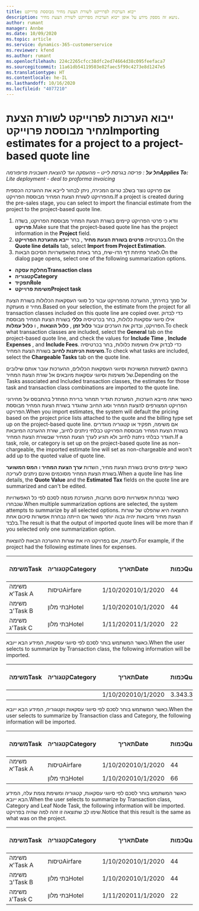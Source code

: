 ```yaml
---
title: ייבוא הערכות לפרוייקט לשורת הצעת מחיר מבוססת פרוייקט
description: נושא זה מספק מידע על אופן ייבוא הערכות מפרויקט לשורת הצעת מחיר.
author: rumant
manager: Annbe
ms.date: 10/09/2020
ms.topic: article
ms.service: dynamics-365-customerservice
ms.reviewer: kfend
ms.author: rumant
ms.openlocfilehash: 224c2265cfcc38dfc2ed74664d38c095feefaca7
ms.sourcegitcommit: 11a61db54119503e82faec5f99c4273e8d1247e5
ms.translationtype: HT
ms.contentlocale: he-IL
ms.lasthandoff: 10/16/2020
ms.locfileid: "4077210"
---
```

# <a name="importing-estimates-for-a-project-to-a-project-based-quote-line"></a><span data-ttu-id="d3a80-103">ייבוא הערכות לפרוייקט לשורת הצעת מחיר מבוססת פרוייקט</span><span class="sxs-lookup"><span data-stu-id="d3a80-103">Importing estimates for a project to a project-based quote line</span></span>

<span data-ttu-id="d3a80-104">_**חל על** : פריסה בגרסת לייט – מהעסקה ועד להוצאת חשבונית פרופורמה_</span><span class="sxs-lookup"><span data-stu-id="d3a80-104">_**Applies To:** Lite deployment - deal to proforma invoicing_</span></span>

<span data-ttu-id="d3a80-105">אם פרויקט נוצר בשלב טרום המכירה, ניתן לבחור לייבא את ההערכה הכספית מהפרויקט לשורת הצעת המחיר מבוססת הפרויקט.</span><span class="sxs-lookup"><span data-stu-id="d3a80-105">If a project is created during the pre-sales stage, you can select to import the financial estimate from the project to the project-based quote line.</span></span>

1. <span data-ttu-id="d3a80-106">וודא כי פרטי הפרויקט קיימים בשורת הצעת המחיר מבוססת הפרויקט, בשדה **פרויקט**.</span><span class="sxs-lookup"><span data-stu-id="d3a80-106">Make sure that the project-based quote line has the project information in the **Project** field.</span></span>
2. <span data-ttu-id="d3a80-107">בכרטיסיה **פרטים בשורת הצעת מחיר** , בחר **ייבא מהערכת הפרוייקט**.</span><span class="sxs-lookup"><span data-stu-id="d3a80-107">On the **Quote line details** tab, select **Import from Project Estimation**.</span></span>
3. <span data-ttu-id="d3a80-108">לאחר פתיחת דף הדו-שיח, בחר באחת מהאפשרויות הסיכום הבאות.</span><span class="sxs-lookup"><span data-stu-id="d3a80-108">On the dialog page opens, select one of the following summarization options.</span></span>

  - <span data-ttu-id="d3a80-109">**מחלקת עסקה**</span><span class="sxs-lookup"><span data-stu-id="d3a80-109">**Transaction class**</span></span>
  - <span data-ttu-id="d3a80-110">**קטגוריה**</span><span class="sxs-lookup"><span data-stu-id="d3a80-110">**Category**</span></span>
  - <span data-ttu-id="d3a80-111">**תפקיד**</span><span class="sxs-lookup"><span data-stu-id="d3a80-111">**Role**</span></span> 
  - <span data-ttu-id="d3a80-112">**משימת פרוייקט**</span><span class="sxs-lookup"><span data-stu-id="d3a80-112">**Project task**</span></span>

<span data-ttu-id="d3a80-113">על סמך בחירתך, ההערכה מהפרויקט עבור כל סווגי העסקאות הכלולות בשורת הצעת מחיר זו מועתקת.</span><span class="sxs-lookup"><span data-stu-id="d3a80-113">Based on your selection, the estimate from the project for all transaction classes included on this quote line are copied over.</span></span> <span data-ttu-id="d3a80-114">כדי לבדוק אילו סיווגי עסקאות כלולות, בחר בכרטיסיה **כללי** בשורת הצעת המחיר מבוססת הפרויקט, ובדוק את הערכים עבור **כלול זמן** , **כלול הוצאות** , ו **כלול עמלות**.</span><span class="sxs-lookup"><span data-stu-id="d3a80-114">To check what transaction classes are included, select the **General** tab on the project-based quote line, and check the values for **Include Time** , **Include Expenses** , and **Include Fees**.</span></span>  <span data-ttu-id="d3a80-115">כדי לבדוק אילו משימות כלולות, בחר בכרטיסיה **משימות הניתנות לחיוב** בשורת הצעת המחיר.</span><span class="sxs-lookup"><span data-stu-id="d3a80-115">To check what tasks are included, select the **Chargeable Tasks** tab on the quote line.</span></span>

<span data-ttu-id="d3a80-116">בתהאם למשימות המשויכות וסיווגי העסקאות הכלולים, ההערכות עובר אותם שילובים של משימות וסיווגי עסקאות מיובאים אל שורת הצעת המחיר.</span><span class="sxs-lookup"><span data-stu-id="d3a80-116">Depending on the Tasks associated and Included transaction classes, the estimates for those task and transaction class combinations are imported to the quote line.</span></span>

<span data-ttu-id="d3a80-117">כאשר אתה מייבא הערכות, המערכת תגדיר תמחור ברירת המחדל בהתבסס על מחירוני הפרויקט המצורפים להצעת המחיר וסוג החיוב שהוגדר בשורת הצעת המחיר מבוססת הפרויקט.</span><span class="sxs-lookup"><span data-stu-id="d3a80-117">When you import estimates, the system will default the pricing based on the project price lists attached to the quote and the billing type set up on the project-based quote line.</span></span> <span data-ttu-id="d3a80-118">אם משימה, תפקיד או קטגוריה מוגדרים בשורת הצעת המחיר מבוססת הפרויקט כבלתי ניתנים לחיוב, שורת ההערכה המיובאת תוגדר כבלתי ניתנת לחיוב ולא תגיע לערך הצעת המחיר שבשורת הצעת המחיר.</span><span class="sxs-lookup"><span data-stu-id="d3a80-118">If a task, role, or category is set up on the project-based quote line as non-chargeable, the imported estimate line will set as non-chargeable and won't add up to the quoted value of quote line.</span></span>

<span data-ttu-id="d3a80-119">כאשר קיימים פרטים בשורת הצעת מחיר, השדות **ערך הצעת המחיר** ו **המס המשוער** בשורת הצעת המחיר מסוכמים ואינם ניתנים לעריכה.</span><span class="sxs-lookup"><span data-stu-id="d3a80-119">When a quote line has line details, the **Quote Value** and the **Estimated Tax** fields on the quote line are summarized and can't be edited.</span></span>

<span data-ttu-id="d3a80-120">כאשר נבחרות אפשרויות סיכום מרובות, המערכת מנסה לסכם לפי כל האפשרויות שנבחרו.</span><span class="sxs-lookup"><span data-stu-id="d3a80-120">When multiple summarization options are selected, the system attempts to summarize by all selected options.</span></span> <span data-ttu-id="d3a80-121">התוצאה היא שהפלט של שורות הצעת מחיר מיובאות יהיה גבוה יותר מאשר אם הייתה נבחרת אפשרות סיכום אחת בלבד.</span><span class="sxs-lookup"><span data-stu-id="d3a80-121">The result is that the output of imported quote lines will be more than if you selected only one summarization option.</span></span>

<span data-ttu-id="d3a80-122">לדוגמה, אם בפרויקט היו את שורות ההערכה הבאות להוצאות.</span><span class="sxs-lookup"><span data-stu-id="d3a80-122">For example, if the project had the following estimate lines for expenses.</span></span>

| <span data-ttu-id="d3a80-123">משימה</span><span class="sxs-lookup"><span data-stu-id="d3a80-123">Task</span></span> | <span data-ttu-id="d3a80-124">קטגוריה</span><span class="sxs-lookup"><span data-stu-id="d3a80-124">Category</span></span> | <span data-ttu-id="d3a80-125">תאריך</span><span class="sxs-lookup"><span data-stu-id="d3a80-125">Date</span></span> | <span data-ttu-id="d3a80-126">כמות</span><span class="sxs-lookup"><span data-stu-id="d3a80-126">Quantity</span></span> | <span data-ttu-id="d3a80-127">מחיר יחידה</span><span class="sxs-lookup"><span data-stu-id="d3a80-127">Unit price</span></span> | <span data-ttu-id="d3a80-128">סכום</span><span class="sxs-lookup"><span data-stu-id="d3a80-128">Amount</span></span> |
| --- | --- | --- | --- | --- | --- |
| <span data-ttu-id="d3a80-129">משימה א'</span><span class="sxs-lookup"><span data-stu-id="d3a80-129">Task A</span></span> | <span data-ttu-id="d3a80-130">טיסות</span><span class="sxs-lookup"><span data-stu-id="d3a80-130">Airfare</span></span> | <span data-ttu-id="d3a80-131">1/10/2020</span><span class="sxs-lookup"><span data-stu-id="d3a80-131">10/1/2020</span></span> | <span data-ttu-id="d3a80-132">4</span><span class="sxs-lookup"><span data-stu-id="d3a80-132">4</span></span> | <span data-ttu-id="d3a80-133">400</span><span class="sxs-lookup"><span data-stu-id="d3a80-133">400</span></span> | <span data-ttu-id="d3a80-134">1600</span><span class="sxs-lookup"><span data-stu-id="d3a80-134">1600</span></span> |
| <span data-ttu-id="d3a80-135">משימה ב'</span><span class="sxs-lookup"><span data-stu-id="d3a80-135">Task B</span></span> | <span data-ttu-id="d3a80-136">בתי מלון</span><span class="sxs-lookup"><span data-stu-id="d3a80-136">Hotel</span></span> | <span data-ttu-id="d3a80-137">1/10/2020</span><span class="sxs-lookup"><span data-stu-id="d3a80-137">10/1/2020</span></span> | <span data-ttu-id="d3a80-138">4</span><span class="sxs-lookup"><span data-stu-id="d3a80-138">4</span></span> | <span data-ttu-id="d3a80-139">200</span><span class="sxs-lookup"><span data-stu-id="d3a80-139">200</span></span> | <span data-ttu-id="d3a80-140">800</span><span class="sxs-lookup"><span data-stu-id="d3a80-140">800</span></span> |
| <span data-ttu-id="d3a80-141">משימה ג'</span><span class="sxs-lookup"><span data-stu-id="d3a80-141">Task C</span></span> | <span data-ttu-id="d3a80-142">בתי מלון</span><span class="sxs-lookup"><span data-stu-id="d3a80-142">Hotel</span></span> | <span data-ttu-id="d3a80-143">1/11/2020</span><span class="sxs-lookup"><span data-stu-id="d3a80-143">11/1/2020</span></span> | <span data-ttu-id="d3a80-144">2</span><span class="sxs-lookup"><span data-stu-id="d3a80-144">2</span></span> | <span data-ttu-id="d3a80-145">200</span><span class="sxs-lookup"><span data-stu-id="d3a80-145">200</span></span> | <span data-ttu-id="d3a80-146">400</span><span class="sxs-lookup"><span data-stu-id="d3a80-146">400</span></span> |

<span data-ttu-id="d3a80-147">כאשר המשתמש בוחר לסכם לפי סיווגי עסקאות, המידע הבא ייובא.</span><span class="sxs-lookup"><span data-stu-id="d3a80-147">When the user selects to summarize by Transaction class, the following information will be imported.</span></span>

| <span data-ttu-id="d3a80-148">משימה</span><span class="sxs-lookup"><span data-stu-id="d3a80-148">Task</span></span> | <span data-ttu-id="d3a80-149">קטגוריה</span><span class="sxs-lookup"><span data-stu-id="d3a80-149">Category</span></span> | <span data-ttu-id="d3a80-150">תאריך</span><span class="sxs-lookup"><span data-stu-id="d3a80-150">Date</span></span> | <span data-ttu-id="d3a80-151">כמות</span><span class="sxs-lookup"><span data-stu-id="d3a80-151">Quantity</span></span> | <span data-ttu-id="d3a80-152">מחיר יחידה</span><span class="sxs-lookup"><span data-stu-id="d3a80-152">Unit price</span></span> | <span data-ttu-id="d3a80-153">סכום</span><span class="sxs-lookup"><span data-stu-id="d3a80-153">Amount</span></span> |
| --- | --- | --- | --- | --- | --- |
|||<span data-ttu-id="d3a80-154">1/10/2020</span><span class="sxs-lookup"><span data-stu-id="d3a80-154">10/1/2020</span></span> | <span data-ttu-id="d3a80-155">3.34</span><span class="sxs-lookup"><span data-stu-id="d3a80-155">3.34</span></span> | <span data-ttu-id="d3a80-156">840</span><span class="sxs-lookup"><span data-stu-id="d3a80-156">840</span></span> | <span data-ttu-id="d3a80-157">2800</span><span class="sxs-lookup"><span data-stu-id="d3a80-157">2800</span></span> |

<span data-ttu-id="d3a80-158">כאשר המשתמש בוחר לסכם לפי סיווגי עסקאות וקטגוריה, המידע הבא ייובא.</span><span class="sxs-lookup"><span data-stu-id="d3a80-158">When the user selects to summarize by Transaction class and Category, the following information will be imported.</span></span>

| <span data-ttu-id="d3a80-159">משימה</span><span class="sxs-lookup"><span data-stu-id="d3a80-159">Task</span></span> | <span data-ttu-id="d3a80-160">קטגוריה</span><span class="sxs-lookup"><span data-stu-id="d3a80-160">Category</span></span> | <span data-ttu-id="d3a80-161">תאריך</span><span class="sxs-lookup"><span data-stu-id="d3a80-161">Date</span></span> | <span data-ttu-id="d3a80-162">כמות</span><span class="sxs-lookup"><span data-stu-id="d3a80-162">Quantity</span></span> | <span data-ttu-id="d3a80-163">מחיר יחידה</span><span class="sxs-lookup"><span data-stu-id="d3a80-163">Unit price</span></span> | <span data-ttu-id="d3a80-164">סכום</span><span class="sxs-lookup"><span data-stu-id="d3a80-164">Amount</span></span> |
| --- | --- | --- | --- | --- | --- |
| <span data-ttu-id="d3a80-165">משימה א'</span><span class="sxs-lookup"><span data-stu-id="d3a80-165">Task A</span></span> | <span data-ttu-id="d3a80-166">טיסות</span><span class="sxs-lookup"><span data-stu-id="d3a80-166">Airfare</span></span> | <span data-ttu-id="d3a80-167">1/10/2020</span><span class="sxs-lookup"><span data-stu-id="d3a80-167">10/1/2020</span></span> | <span data-ttu-id="d3a80-168">4</span><span class="sxs-lookup"><span data-stu-id="d3a80-168">4</span></span> | <span data-ttu-id="d3a80-169">400</span><span class="sxs-lookup"><span data-stu-id="d3a80-169">400</span></span> | <span data-ttu-id="d3a80-170">1600</span><span class="sxs-lookup"><span data-stu-id="d3a80-170">1600</span></span> |
| | <span data-ttu-id="d3a80-171">בתי מלון</span><span class="sxs-lookup"><span data-stu-id="d3a80-171">Hotel</span></span> | <span data-ttu-id="d3a80-172">1/10/2020</span><span class="sxs-lookup"><span data-stu-id="d3a80-172">10/1/2020</span></span> | <span data-ttu-id="d3a80-173">6</span><span class="sxs-lookup"><span data-stu-id="d3a80-173">6</span></span> | <span data-ttu-id="d3a80-174">200</span><span class="sxs-lookup"><span data-stu-id="d3a80-174">200</span></span> | <span data-ttu-id="d3a80-175">1200</span><span class="sxs-lookup"><span data-stu-id="d3a80-175">1200</span></span> |

<span data-ttu-id="d3a80-176">כאשר המשתמש בוחר לסכם לפי סיווגי עסקאות, קטגוריה ומשימת צומת עלה, המידע הבא ייובא.</span><span class="sxs-lookup"><span data-stu-id="d3a80-176">When the user selects to summarize by Transaction class, Category and Leaf Node Task, the following information will be imported.</span></span> <span data-ttu-id="d3a80-177">שימו לב שתוצאה זו זהה למה שהיה בפרויקט.</span><span class="sxs-lookup"><span data-stu-id="d3a80-177">Notice that this result is the same as what was on the project.</span></span>

| <span data-ttu-id="d3a80-178">משימה</span><span class="sxs-lookup"><span data-stu-id="d3a80-178">Task</span></span> | <span data-ttu-id="d3a80-179">קטגוריה</span><span class="sxs-lookup"><span data-stu-id="d3a80-179">Category</span></span> | <span data-ttu-id="d3a80-180">תאריך</span><span class="sxs-lookup"><span data-stu-id="d3a80-180">Date</span></span> | <span data-ttu-id="d3a80-181">כמות</span><span class="sxs-lookup"><span data-stu-id="d3a80-181">Quantity</span></span> | <span data-ttu-id="d3a80-182">מחיר יחידה</span><span class="sxs-lookup"><span data-stu-id="d3a80-182">Unit price</span></span> | <span data-ttu-id="d3a80-183">סכום</span><span class="sxs-lookup"><span data-stu-id="d3a80-183">Amount</span></span> |
| --- | --- | --- | --- | --- | --- |
| <span data-ttu-id="d3a80-184">משימה א'</span><span class="sxs-lookup"><span data-stu-id="d3a80-184">Task A</span></span> | <span data-ttu-id="d3a80-185">טיסות</span><span class="sxs-lookup"><span data-stu-id="d3a80-185">Airfare</span></span> | <span data-ttu-id="d3a80-186">1/10/2020</span><span class="sxs-lookup"><span data-stu-id="d3a80-186">10/1/2020</span></span> | <span data-ttu-id="d3a80-187">4</span><span class="sxs-lookup"><span data-stu-id="d3a80-187">4</span></span> | <span data-ttu-id="d3a80-188">400</span><span class="sxs-lookup"><span data-stu-id="d3a80-188">400</span></span> | <span data-ttu-id="d3a80-189">1600</span><span class="sxs-lookup"><span data-stu-id="d3a80-189">1600</span></span> |
| <span data-ttu-id="d3a80-190">משימה ב'</span><span class="sxs-lookup"><span data-stu-id="d3a80-190">Task B</span></span> | <span data-ttu-id="d3a80-191">בתי מלון</span><span class="sxs-lookup"><span data-stu-id="d3a80-191">Hotel</span></span> | <span data-ttu-id="d3a80-192">1/10/2020</span><span class="sxs-lookup"><span data-stu-id="d3a80-192">10/1/2020</span></span> | <span data-ttu-id="d3a80-193">4</span><span class="sxs-lookup"><span data-stu-id="d3a80-193">4</span></span> | <span data-ttu-id="d3a80-194">200</span><span class="sxs-lookup"><span data-stu-id="d3a80-194">200</span></span> | <span data-ttu-id="d3a80-195">800</span><span class="sxs-lookup"><span data-stu-id="d3a80-195">800</span></span> |
| <span data-ttu-id="d3a80-196">משימה ג'</span><span class="sxs-lookup"><span data-stu-id="d3a80-196">Task C</span></span> | <span data-ttu-id="d3a80-197">בתי מלון</span><span class="sxs-lookup"><span data-stu-id="d3a80-197">Hotel</span></span> | <span data-ttu-id="d3a80-198">1/11/2020</span><span class="sxs-lookup"><span data-stu-id="d3a80-198">11/1/2020</span></span> | <span data-ttu-id="d3a80-199">2</span><span class="sxs-lookup"><span data-stu-id="d3a80-199">2</span></span> | <span data-ttu-id="d3a80-200">200</span><span class="sxs-lookup"><span data-stu-id="d3a80-200">200</span></span> | <span data-ttu-id="d3a80-201">400</span><span class="sxs-lookup"><span data-stu-id="d3a80-201">400</span></span> |
